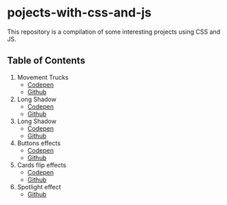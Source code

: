 # pojects-with-css-and-js

This repository is a compilation of some interesting projects using CSS and JS.

## Table of Contents

1. Movement Trucks
    - [Codepen](https://codepen.io/HenryZarza/full/JBjOzz/)
    - [Github](https://github.com/henryzarza/pojects-with-css-and-js/tree/master/movement_trucks)
2. Long Shadow
    - [Codepen](https://codepen.io/HenryZarza/full/yqypNp/)
    - [Github](https://github.com/henryzarza/projects-with-css-and-js/tree/master/long-shadow)
3. Long Shadow
    - [Codepen](https://codepen.io/HenryZarza/full/wxaXEE/)
    - [Github](https://github.com/henryzarza/projects-with-css-and-js/tree/master/splash-transition)
4. Buttons effects
    - [Codepen](https://codepen.io/HenryZarza/full/gjPeZB/)
    - [Github](https://github.com/henryzarza/projects-with-css-and-js/tree/master/buttons-effects)
5. Cards flip effects
    - [Codepen](https://codepen.io/HenryZarza/full/BPzNpj/)
    - [Github](https://github.com/henryzarza/projects-with-css-and-js/tree/master/cards-flip)
6. Spotlight effect
    - [Github](https://github.com/henryzarza/projects-with-css-and-js/tree/master/spotlight-effect)